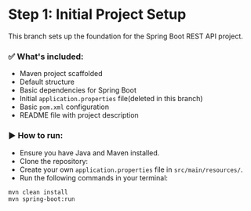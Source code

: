 # Step 1: Initial Project Setup

This branch sets up the foundation for the Spring Boot REST API project.

### ✅ What's included:
- Maven project scaffolded
- Default structure
- Basic dependencies for Spring Boot
- Initial `application.properties` file(deleted in this branch)
- Basic `pom.xml` configuration
- README file with project description

### ▶️ How to run:
- Ensure you have Java and Maven installed.
- Clone the repository:
- Create your own `application.properties` file in `src/main/resources/`.
- Run the following commands in your terminal:

```bash
mvn clean install
mvn spring-boot:run
